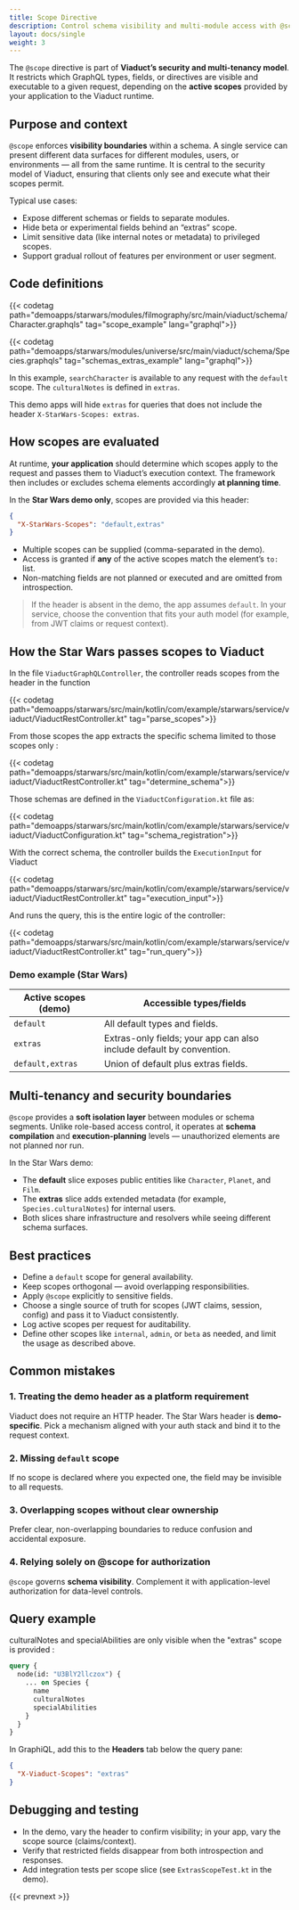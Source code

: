 ```yaml
---
title: Scope Directive
description: Control schema visibility and multi-module access with @scope; Star Wars demo uses an app-level header.
layout: docs/single
weight: 3
---
```


The `@scope` directive is part of **Viaduct’s security and multi-tenancy model**. It restricts which GraphQL types,
fields, or directives are visible and executable to a given request, depending on the **active scopes** provided by
your application to the Viaduct runtime.

## Purpose and context

`@scope` enforces **visibility boundaries** within a schema. A single service can present different data surfaces for
different modules, users, or environments — all from the same runtime. It is central to the security model of Viaduct,
ensuring that clients only see and execute what their scopes permit.

Typical use cases:

- Expose different schemas or fields to separate modules.
- Hide beta or experimental fields behind an “extras” scope.
- Limit sensitive data (like internal notes or metadata) to privileged scopes.
- Support gradual rollout of features per environment or user segment.

## Code definitions

{{< codetag path="demoapps/starwars/modules/filmography/src/main/viaduct/schema/Character.graphqls" tag="scope_example" lang="graphql">}}

{{< codetag path="demoapps/starwars/modules/universe/src/main/viaduct/schema/Species.graphqls" tag="schemas_extras_example" lang="graphql">}}

In this example, `searchCharacter` is available to any request with the `default` scope. The `culturalNotes` is defined in `extras`.

This demo apps will hide `extras` for queries that does not include the header `X-StarWars-Scopes: extras`.

## How scopes are evaluated

At runtime, **your application** should determine which scopes apply to the request and passes them to Viaduct’s execution
context. The framework then includes or excludes schema elements accordingly **at planning time**.

In the **Star Wars demo only**, scopes are provided via this header:

```json
{
  "X-StarWars-Scopes": "default,extras"
}
```

- Multiple scopes can be supplied (comma-separated in the demo).
- Access is granted if **any** of the active scopes match the element’s `to:` list.
- Non-matching fields are not planned or executed and are omitted from introspection.

> If the header is absent in the demo, the app assumes `default`. In your service, choose the convention that fits
> your auth model (for example, from JWT claims or request context).


## How the Star Wars passes scopes to Viaduct

In the file `ViaductGraphQLController`, the controller reads scopes from the header in the function

{{< codetag path="demoapps/starwars/src/main/kotlin/com/example/starwars/service/viaduct/ViaductRestController.kt" tag="parse_scopes">}}

From those scopes the app extracts the specific schema limited to those scopes only :

{{< codetag path="demoapps/starwars/src/main/kotlin/com/example/starwars/service/viaduct/ViaductRestController.kt" tag="determine_schema">}}

Those schemas are defined in the `ViaductConfiguration.kt` file as:

{{< codetag path="demoapps/starwars/src/main/kotlin/com/example/starwars/service/viaduct/ViaductConfiguration.kt" tag="schema_registration">}}

With the correct schema, the controller builds the `ExecutionInput` for Viaduct

{{< codetag path="demoapps/starwars/src/main/kotlin/com/example/starwars/service/viaduct/ViaductRestController.kt" tag="execution_input">}}

And runs the query, this is the entire logic of the controller:

{{< codetag path="demoapps/starwars/src/main/kotlin/com/example/starwars/service/viaduct/ViaductRestController.kt" tag="run_query">}}

### Demo example (Star Wars)

| Active scopes (demo) | Accessible types/fields |
|----------------------|-------------------------|
| `default`            | All default types and fields. |
| `extras`             | Extras-only fields; your app can also include default by convention. |
| `default,extras`     | Union of default plus extras fields. |

## Multi-tenancy and security boundaries

`@scope` provides a **soft isolation layer** between modules or schema segments. Unlike role-based access control, it
operates at **schema compilation** and **execution-planning** levels — unauthorized elements are not planned nor run.

In the Star Wars demo:

- The **default** slice exposes public entities like `Character`, `Planet`, and `Film`.
- The **extras** slice adds extended metadata (for example, `Species.culturalNotes`) for internal users.
- Both slices share infrastructure and resolvers while seeing different schema surfaces.

## Best practices

- Define a `default` scope for general availability.
- Keep scopes orthogonal — avoid overlapping responsibilities.
- Apply `@scope` explicitly to sensitive fields.
- Choose a single source of truth for scopes (JWT claims, session, config) and pass it to Viaduct consistently.
- Log active scopes per request for auditability.
- Define other scopes like `internal`, `admin`, or `beta` as needed, and limit the usage as described above.

## Common mistakes

### 1. Treating the demo header as a platform requirement
Viaduct does not require an HTTP header. The Star Wars header is **demo-specific**. Pick a mechanism aligned with your
auth stack and bind it to the request context.

### 2. Missing `default` scope
If no scope is declared where you expected one, the field may be invisible to all requests.

### 3. Overlapping scopes without clear ownership
Prefer clear, non-overlapping boundaries to reduce confusion and accidental exposure.

### 4. Relying solely on @scope for authorization
`@scope` governs **schema visibility**. Complement it with application-level authorization for data-level controls.

## Query example

culturalNotes and specialAbilities are only visible when the "extras" scope is provided :

```graphql
query {
  node(id: "U3BlY2llczox") {
    ... on Species {
      name
      culturalNotes
      specialAbilities
    }
  }
}
```

In GraphiQL, add this to the **Headers** tab below the query pane:

```json
{
  "X-Viaduct-Scopes": "extras"
}
```

## Debugging and testing

- In the demo, vary the header to confirm visibility; in your app, vary the scope source (claims/context).
- Verify that restricted fields disappear from both introspection and responses.
- Add integration tests per scope slice (see `ExtrasScopeTest.kt` in the demo).

{{< prevnext >}}
